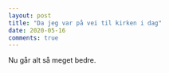 ```yaml
---
layout: post
title: "Da jeg var på vei til kirken i dag"
date: 2020-05-16
comments: true
---
```


Nu går alt så meget bedre.
